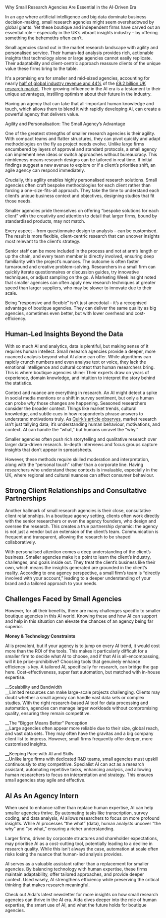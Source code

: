 <a id="_19swkb87hi0j"></a>Why Small Research Agencies Are Essential in the AI\-Driven Era

In an age where artificial intelligence and big data dominate business decision\-making, small research agencies might seem overshadowed by global giants\. Yet these boutique and independent firms have carved out an essential role – especially in the UK’s vibrant insights industry – by offering something the behemoths often can’t\. 

Small agencies stand out in the market research landscape with agility and personalised service\. Their human\-led analysis provides rich, actionable insights that technology alone or large agencies cannot easily replicate\. Their adaptability and client\-centric approach reassure clients of the unique value these firms bring to the table\. 

It's a promising era for smaller and mid\-sized agencies, accounting for nearly [half of global industry revenue and 44%](https://esomar.org/uploads/attachments/clpv6d0qh09v2h53v27nptwra-esomar-global-market-research-2023-chapter-1.pdf) of the [£9\.2 billion UK research market](https://www.mrs.org.uk/resources/industry-size)\. Their growing influence in the AI era is a testament to their unique advantages, instilling optimism about their future in the industry\. 

Having an agency that can take that all\-important human knowledge and touch, which allows them to blend it with rapidly developing AI, can create a powerful agency that delivers value\. 

Agility and Personalisation: The Small Agency’s Advantage

One of the greatest strengths of smaller research agencies is their agility\. With compact teams and flatter structures, they can pivot quickly and adapt methodologies on the fly as project needs evolve\. Unlike large firms encumbered by layers of approval and standard protocols, a small agency can implement new ideas or switch approaches without bureaucracy​\. This nimbleness means research designs can be tailored in real time\. If initial findings suggest a new avenue to explore or if a client’s priorities shift, an agile agency can respond immediately\.

Crucially, this agility enables highly personalised research solutions\. Small agencies often craft bespoke methodologies for each client rather than forcing a one\-size\-fits\-all approach\. They take the time to understand each client’s unique business context and objectives, designing studies that fit those needs\. 

Smaller agencies pride themselves on offering “bespoke solutions for each client” with the creativity and attention to detail that larger firms, bound by standardised products, may not match​\.

Every aspect – from questionnaire design to analysis – can be customised\. The result is more flexible, client\-centric research that can uncover insights most relevant to the client’s strategy\.

Senior staff can be more included in the process and not at arm’s length or up the chain, and every team member is directly involved, ensuring deep familiarity with the project’s nuances\. The outcome is often faster turnaround and creative problem\-solving\. Researchers in a small firm can quickly iterate questionnaires or discussion guides, try innovative techniques, or adjust sampling on the go\. A Marketing Week insight noted that smaller agencies can often apply new research techniques at greater speed than larger suppliers​, who may be slower to innovate due to their scale\.

Being “responsive and flexible” isn’t just anecdotal – it’s a recognised advantage of boutique agencies\. They can deliver the same quality as big agencies, sometimes even better, but with lower overhead and cost\-efficiency​\.

## <a id="_ocajjilk43of"></a>Human\-Led Insights Beyond the Data

With so much AI and analytics, data is plentiful, but making sense of it requires human intellect\. Small research agencies provide a deeper, more nuanced analysis beyond what AI alone can offer\. While algorithms can rapidly crunch numbers and even analyse text or voice, they lack the emotional intelligence and cultural context that human researchers bring​\. This is where boutique agencies shine: Their experts draw on years of experience, domain knowledge, and intuition to interpret the story behind the statistics\.

Context and nuance are everything in research\. An AI might detect a spike in social media mentions or a shift in survey sentiment, but only a human can probe *why* those changes are happening\. Seasoned researchers consider the broader context\. Things like market trends, cultural knowledge, and subtle cues in how respondents phrase answers to understand motivations truly\. As [Quirk’s article observes](https://www.quirks.com/articles/ai-and-marketing-research-treating-ai-as-an-assistant-not-a-replacement), market research isn’t just tallying data; it’s understanding human behaviour, motivations, and context​\. AI can handle the “what,” but humans unravel the “why\.” 

Smaller agencies often push rich storytelling and qualitative research over larger data\-driven research\. In\-depth interviews and focus groups capture insights that don’t appear in spreadsheets\. 

However, these methods require skilled moderation and interpretation, along with the “personal touch” rather than a corporate line\. Having researchers who understand these contexts is invaluable, especially in the UK, where regional and cultural nuances can affect consumer behaviour\.

## <a id="_hnlo0agw15zv"></a>__Strong Client Relationships and Consultative Partnerships__

Another hallmark of small research agencies is their close, consultative client relationships\. In a boutique agency setting, clients often work directly with the senior researchers or even the agency founders, who design and oversee the research\. This creates a true partnership dynamic: the agency is not just a vendor but an extension of the client’s team\. Communication is frequent and transparent, allowing the research to be shaped collaboratively\.

With personalised attention comes a deep understanding of the client’s business\. Smaller agencies make it a point to learn the client’s industry, challenges, and goals inside out\. They treat the client’s business like their own, which means the insights generated are grounded in the client’s reality\. According to one agency perspective, a small firm’s team is “directly involved with your account,” leading to a deeper understanding of your brand and a tailored approach to your needs\.​

## <a id="_y2dekupqeyrp"></a>Challenges Faced by Small Agencies 

However, for all their benefits, there are many challenges specific to smaller boutique agencies in this AI world\. Knowing these and how AI can support and help in this situation can elevate the chances of an agency being far superior\. 

__Money & Technology Constraints__

AI is prevalent, but if your agency is to jump on every AI trend, it would cost more than the ROI of the tools\. This makes it particularly difficult for a smaller firm to decide what AI to choose, and if that AI is all\-encompassing, will it be price\-prohibitive? Choosing tools that genuinely enhance efficiency is key\. A tailored AI, specifically for research, can bridge the gap here\. Cost\-effectiveness, super fast automation, but matched with in\-house expertise\. 

__Scalability and Bandwidth  
__Limited resources can make large\-scale projects challenging\. Clients may doubt whether a small agency can handle vast data sets or complex studies\. With the right research\-based AI tool for data processing and automation, agencies can manage larger workloads without compromising quality, ensuring they remain competitive\.

__The "Bigger Means Better" Perception  
__Large agencies often appear more reliable due to their size, global reach, and vast data sets\. They may often have the gravitas and a big company client list to impress\. However, small firms frequently offer deeper, more customised insights\. 

__Keeping Pace with AI and Skills  
__Unlike large firms with dedicated R&D teams, small agencies must upskill continuously to stay competitive\. Specialist AI can act as a research assistant, automating repetitive tasks, enhancing analysis, and allowing human researchers to focus on interpretation and strategy\. This ensures small agencies stay agile and effective\.

## <a id="_tpn8qo9btcnv"></a>AI As An Agency Intern

When used to enhance rather than replace human expertise, AI can help smaller agencies thrive\. By automating tasks like transcription, survey coding, and data analysis, AI allows researchers to focus on more profound insights\. While AI processes “the what” \(data\), human analysts uncover “the why” and “so what,” ensuring a richer understanding\.

Larger firms, driven by corporate structures and shareholder expectations, may prioritise AI as a cost\-cutting tool, potentially leading to a decline in research quality\. While this isn’t always the case, automation at scale often risks losing the nuance that human\-led analysis provides\.

AI serves as a valuable assistant rather than a replacement for smaller agencies\. By balancing technology with human expertise, these firms maintain adaptability, offer tailored approaches, and provide deeper context\. Used wisely, AI strengthens efficiency while preserving the critical thinking that makes research meaningful\.

Check out Aida's latest newsletter for more insights on how small research agencies can thrive in the AI era\. Aida dives deeper into the role of human expertise, the smart use of AI, and what the future holds for boutique agencies\.

 

